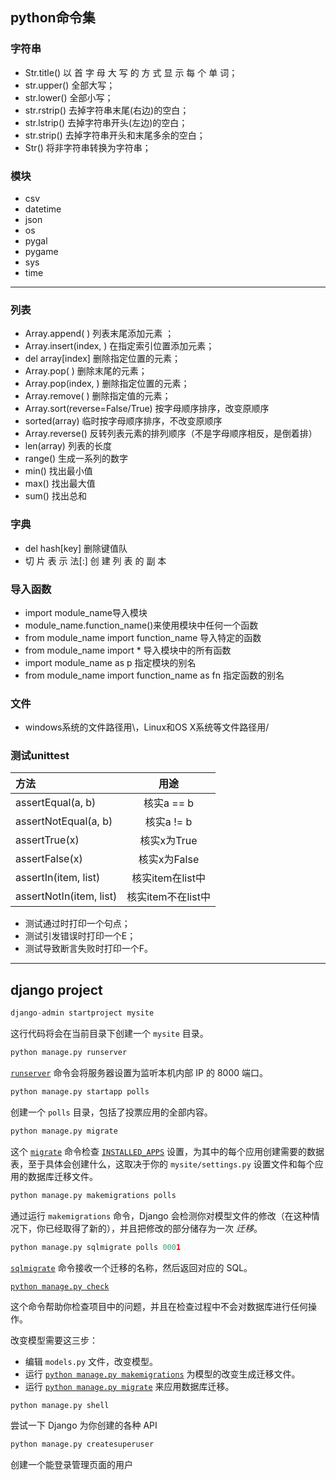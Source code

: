 ## python命令集

### 字符串

- Str.title() 以 首 字 母 大 写 的 方 式 显 示 每 个 单 词；
- str.upper() 全部大写；
- str.lower() 全部小写；
- str.rstrip() 去掉字符串末尾(右边)的空白；
- str.lstrip() 去掉字符串开头(左边)的空白；
- str.strip() 去掉字符串开头和末尾多余的空白；
- Str() 将非字符串转换为字符串；

### 模块

- csv
- datetime
- json
- os
- pygal
- pygame
- sys
- time



------

### 列表

- Array.append( ) 列表末尾添加元素 ；
- Array.insert(index,  ) 在指定索引位置添加元素；
- del array[index] 删除指定位置的元素；
- Array.pop( ) 删除末尾的元素；
- Array.pop(index,  ) 删除指定位置的元素；
- Array.remove( ) 删除指定值的元素；
- Array.sort(reverse=False/True)  按字母顺序排序，改变原顺序
- sorted(array) 临时按字母顺序排序，不改变原顺序
- Array.reverse() 反转列表元素的排列顺序（不是字母顺序相反，是倒着排）
- len(array) 列表的长度
- range() 生成一系列的数字
- min() 找出最小值
- max() 找出最大值
- sum() 找出总和

### 字典

- del hash[key] 删除键值队
- 切 片 表 示 法[:] 创 建 列 表 的 副 本


### 导入函数

- import module_name导入模块
- module_name.function_name()来使用模块中任何一个函数
- from module_name import function_name  导入特定的函数
- from module_name import  \*  导入模块中的所有函数  
- import module_name as p 指定模块的别名
- from module_name import function_name as fn 指定函数的别名

### 文件

- windows系统的文件路径用\，Linux和OS X系统等文件路径用/

### 测试unittest

| 方法                    |        用途        |
| :---------------------- | :----------------: |
| assertEqual(a, b)       |     核实a == b     |
| assertNotEqual(a, b)    |     核实a != b     |
| assertTrue(x)           |    核实x为True     |
| assertFalse(x)          |    核实x为False    |
| assertIn(item, list)    |  核实item在list中  |
| assertNotIn(item, list) | 核实item不在list中 |

- 测试通过时打印一个句点；
- 测试引发错误时打印一个E；
- 测试导致断言失败时打印一个F。



------

## django project

```python
django-admin startproject mysite
```

这行代码将会在当前目录下创建一个 `mysite` 目录。

```python
python manage.py runserver
```

[`runserver`](https://docs.djangoproject.com/zh-hans/2.0/ref/django-admin/#django-admin-runserver) 命令会将服务器设置为监听本机内部 IP 的 8000 端口。

```python
python manage.py startapp polls
```

创建一个 `polls` 目录，包括了投票应用的全部内容。

```python
python manage.py migrate
```

这个 [`migrate`](https://docs.djangoproject.com/zh-hans/2.0/ref/django-admin/#django-admin-migrate) 命令检查 [`INSTALLED_APPS`](https://docs.djangoproject.com/zh-hans/2.0/ref/settings/#std:setting-INSTALLED_APPS) 设置，为其中的每个应用创建需要的数据表，至于具体会创建什么，这取决于你的 `mysite/settings.py` 设置文件和每个应用的数据库迁移文件。

```python
python manage.py makemigrations polls
```

通过运行 `makemigrations` 命令，Django 会检测你对模型文件的修改（在这种情况下，你已经取得了新的），并且把修改的部分储存为一次 *迁移*。

```python
python manage.py sqlmigrate polls 0001
```

[`sqlmigrate`](https://docs.djangoproject.com/zh-hans/2.0/ref/django-admin/#django-admin-sqlmigrate) 命令接收一个迁移的名称，然后返回对应的 SQL。

[`python manage.py check`](https://docs.djangoproject.com/zh-hans/2.0/ref/django-admin/#django-admin-check)

这个命令帮助你检查项目中的问题，并且在检查过程中不会对数据库进行任何操作。



改变模型需要这三步：

- 编辑 `models.py` 文件，改变模型。
- 运行 [`python manage.py makemigrations`](https://docs.djangoproject.com/zh-hans/2.0/ref/django-admin/#django-admin-makemigrations) 为模型的改变生成迁移文件。
- 运行 [`python manage.py migrate`](https://docs.djangoproject.com/zh-hans/2.0/ref/django-admin/#django-admin-migrate) 来应用数据库迁移。



```python
python manage.py shell
```

尝试一下 Django 为你创建的各种 API

```python
python manage.py createsuperuser
```

创建一个能登录管理页面的用户